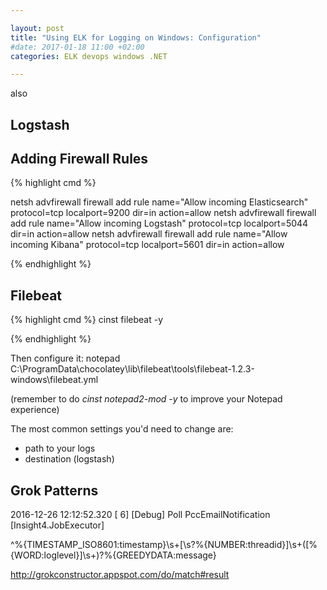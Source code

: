 ```yaml
---

layout: post
title: "Using ELK for Logging on Windows: Configuration"
#date: 2017-01-18 11:00 +02:00
categories: ELK devops windows .NET

---
```




also

## Logstash


## Adding Firewall Rules


{% highlight cmd %}

netsh advfirewall firewall add rule name="Allow incoming Elasticsearch" protocol=tcp localport=9200 dir=in action=allow
netsh advfirewall firewall add rule name="Allow incoming Logstash" protocol=tcp localport=5044 dir=in action=allow
netsh advfirewall firewall add rule name="Allow incoming Kibana" protocol=tcp localport=5601 dir=in action=allow


{% endhighlight %}

## Filebeat

{% highlight cmd %}
cinst filebeat -y

{% endhighlight %}

Then configure it:
notepad C:\ProgramData\chocolatey\lib\filebeat\tools\filebeat-1.2.3-windows\filebeat.yml

(remember to do _cinst notepad2-mod -y_ to improve your Notepad experience)

The most common settings you'd need to change are:

 - path to your logs
 - destination (logstash)


 ## Grok Patterns

 2016-12-26 12:12:52.320 [ 6] [Debug] Poll PccEmailNotification [Insight4.JobExecutor] 

 ^%{TIMESTAMP_ISO8601:timestamp}\s+\[\s?%{NUMBER:threadid}\]\s+(\[%{WORD:loglevel}\]\s+)?%{GREEDYDATA:message}


 http://grokconstructor.appspot.com/do/match#result